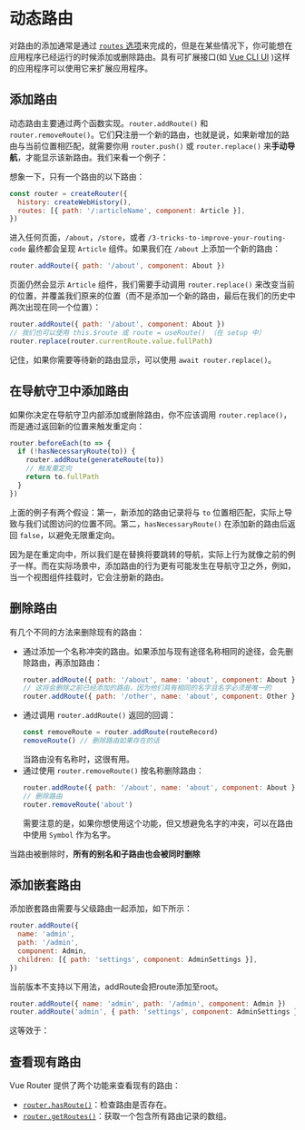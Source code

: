 # 动态路由

对路由的添加通常是通过 [`routes` 选项](../../api/#routes)来完成的，但是在某些情况下，你可能想在应用程序已经运行的时候添加或删除路由。具有可扩展接口(如 [Vue CLI UI](https://cli.vuejs.org/dev-guide/ui-api.html) )这样的应用程序可以使用它来扩展应用程序。

## 添加路由

动态路由主要通过两个函数实现。`router.addRoute()` 和 `router.removeRoute()`。它们**只**注册一个新的路由，也就是说，如果新增加的路由与当前位置相匹配，就需要你用 `router.push()` 或 `router.replace()` 来**手动导航**，才能显示该新路由。我们来看一个例子：

想象一下，只有一个路由的以下路由：

```js
const router = createRouter({
  history: createWebHistory(),
  routes: [{ path: '/:articleName', component: Article }],
})
```

进入任何页面，`/about`，`/store`，或者 `/3-tricks-to-improve-your-routing-code` 最终都会呈现 `Article` 组件。如果我们在 `/about` 上添加一个新的路由：

```js
router.addRoute({ path: '/about', component: About })
```

页面仍然会显示 `Article` 组件，我们需要手动调用 `router.replace()` 来改变当前的位置，并覆盖我们原来的位置（而不是添加一个新的路由，最后在我们的历史中两次出现在同一个位置）：

```js
router.addRoute({ path: '/about', component: About })
// 我们也可以使用 this.$route 或 route = useRoute() （在 setup 中）
router.replace(router.currentRoute.value.fullPath)
```

记住，如果你需要等待新的路由显示，可以使用 `await router.replace()`。

## 在导航守卫中添加路由

如果你决定在导航守卫内部添加或删除路由，你不应该调用 `router.replace()`，而是通过返回新的位置来触发重定向：

```js
router.beforeEach(to => {
  if (!hasNecessaryRoute(to)) {
    router.addRoute(generateRoute(to))
    // 触发重定向
    return to.fullPath
  }
})
```

上面的例子有两个假设：第一，新添加的路由记录将与 `to` 位置相匹配，实际上导致与我们试图访问的位置不同。第二，`hasNecessaryRoute()` 在添加新的路由后返回 `false`，以避免无限重定向。

因为是在重定向中，所以我们是在替换将要跳转的导航，实际上行为就像之前的例子一样。而在实际场景中，添加路由的行为更有可能发生在导航守卫之外，例如，当一个视图组件挂载时，它会注册新的路由。

## 删除路由

有几个不同的方法来删除现有的路由：

- 通过添加一个名称冲突的路由。如果添加与现有途径名称相同的途径，会先删除路由，再添加路由：
  ```js
  router.addRoute({ path: '/about', name: 'about', component: About })
  // 这将会删除之前已经添加的路由，因为他们具有相同的名字且名字必须是唯一的
  router.addRoute({ path: '/other', name: 'about', component: Other })
  ```
- 通过调用 `router.addRoute()` 返回的回调：
  ```js
  const removeRoute = router.addRoute(routeRecord)
  removeRoute() // 删除路由如果存在的话
  ```
  当路由没有名称时，这很有用。
- 通过使用 `router.removeRoute()` 按名称删除路由：
  ```js
  router.addRoute({ path: '/about', name: 'about', component: About })
  // 删除路由
  router.removeRoute('about')
  ```
  需要注意的是，如果你想使用这个功能，但又想避免名字的冲突，可以在路由中使用 `Symbol` 作为名字。

当路由被删除时，**所有的别名和子路由也会被同时删除**

## 添加嵌套路由

添加嵌套路由需要与父级路由一起添加，如下所示：

```js
router.addRoute({
  name: 'admin',
  path: '/admin',
  component: Admin,
  children: [{ path: 'settings', component: AdminSettings }],
})
```

当前版本不支持以下用法，addRoute会把route添加至root。
```js
router.addRoute({ name: 'admin', path: '/admin', component: Admin })
router.addRoute('admin', { path: 'settings', component: AdminSettings })
```

这等效于：


## 查看现有路由

Vue Router 提供了两个功能来查看现有的路由：

- [`router.hasRoute()`](../../api/#hasroute)：检查路由是否存在。
- [`router.getRoutes()`](../../api/#getroutes)：获取一个包含所有路由记录的数组。
